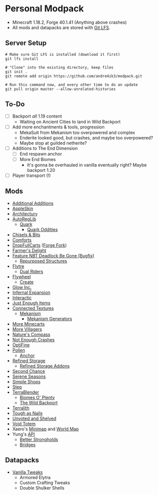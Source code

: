 # Personal Modpack

- Minecraft 1.18.2, Forge 40.1.41 (Anything above crashes)
- All mods and datapacks are stored with [Git LFS](https://git-lfs.github.com).

## Server Setup

```
# Make sure Git LFS is installed (download it first)
git lfs install

# "Clone" into the existing directory, keep files
git init .
git remote add origin https://github.com/andre4ik3/modpack.git

# Run this command now, and every other time to do an update
git pull origin master --allow-unrelated-histories
```

## To-Do

- [ ] Backport _all_ 1.19 content
  - Waiting on Ancient Cities to land in Wild Backport
- [ ] Add more enchantments & tools, progression
  - MekaSuit from Mekanism too overpowered and complex
  - Enderite looked good, but crashes, and maybe too overpowered?
  - Maybe stop at guilded netherite?
- [ ] Additions to The End Dimension
  - [ ] End respawn anchor
  - [ ] More End Biomes
    - It's gonna be overhauled in vanilla eventually right? Maybe backport 1.20
- [ ] Player transport (!)

## Mods

- [Additional Additions](https://www.curseforge.com/minecraft/mc-mods/additional-additions-forge)
- [AppleSkin](https://www.curseforge.com/minecraft/mc-mods/appleskin)
- [Architectury](https://www.curseforge.com/minecraft/mc-mods/architectury-api)
- [AutoRegLib](https://www.curseforge.com/minecraft/mc-mods/autoreglib)
  - [Quark](https://www.curseforge.com/minecraft/mc-mods/quark)
    - [Quark Oddities](https://www.curseforge.com/minecraft/mc-mods/quark-oddities)
- [Chisels & Bits](https://www.curseforge.com/minecraft/mc-mods/chisels-bits)
- [Comforts](https://www.curseforge.com/minecraft/mc-mods/comforts)
- [DropFullCarts](https://www.curseforge.com/minecraft/mc-mods/dropfullcarts) ([Forge Fork](https://github.com/andre4ik3/DropFullCarts))
- [Farmer's Delight](https://www.curseforge.com/minecraft/mc-mods/farmers-delight)
- [Feature NBT Deadlock Be Gone (Bugfix)](https://www.curseforge.com/minecraft/mc-mods/feature-nbt-deadlock-be-gone)
  - [Repurposed Structures](https://www.curseforge.com/minecraft/mc-mods/repurposed-structures)
- [Flytre](https://www.curseforge.com/minecraft/mc-mods/lib)
  - [Dual Riders](https://www.curseforge.com/minecraft/mc-mods/dual-riders)
- [Flywheel](https://www.curseforge.com/minecraft/mc-mods/flywheel)
  - [Create](https://www.curseforge.com/minecraft/mc-mods/create)
- [Glow Inc.](https://www.curseforge.com/minecraft/mc-mods/glow-inc)
- [Infernal Expansion](https://www.curseforge.com/minecraft/mc-mods/infernal-expansion)
- [Interactic](https://www.curseforge.com/minecraft/mc-mods/interactic)
- [Just Enough Items](https://www.curseforge.com/minecraft/mc-mods/jei)
- [Connected Textures](https://www.curseforge.com/minecraft/mc-mods/ctm)
  - [Mekanism](https://www.curseforge.com/minecraft/mc-mods/mekanism)
    - [Mekanism Generators](https://www.curseforge.com/minecraft/mc-mods/mekanism-generators)
- [More Minecarts](https://www.curseforge.com/minecraft/mc-mods/more-minecarts)
- [More Villagers](https://www.curseforge.com/minecraft/mc-mods/more-villagers)
- [Nature's Compass](https://www.curseforge.com/minecraft/mc-mods/natures-compass)
- [Not Enough Crashes](https://www.curseforge.com/minecraft/mc-mods/not-enough-crashes-forge)
- [OptiFine](https://optifine.net)
- [Pollen](https://www.curseforge.com/minecraft/mc-mods/pollen)
  - [Anchor](https://www.curseforge.com/minecraft/mc-mods/anchor)
- [Refined Storage](https://www.curseforge.com/minecraft/mc-mods/refined-storage)
  - [Refined Storage Addons](https://www.curseforge.com/minecraft/mc-mods/refined-storage-addons)
- [Second Chance](https://www.curseforge.com/minecraft/mc-mods/second-chance)
- [Serene Seasons](https://www.curseforge.com/minecraft/mc-mods/serene-seasons)
- [Simple Shops](https://www.curseforge.com/minecraft/mc-mods/simple-shops)
- [Step](https://www.curseforge.com/minecraft/mc-mods/step)
- [TerraBlender](https://www.curseforge.com/minecraft/mc-mods/terrablender)
  - [Biomes O' Plenty](https://www.curseforge.com/minecraft/mc-mods/biomes-o-plenty)
  - [The Wild Backport](https://www.curseforge.com/minecraft/mc-mods/the-wild-backport)
- [Terralith](https://www.curseforge.com/minecraft/mc-mods/terralith)
- [Tough as Nails](https://www.curseforge.com/minecraft/mc-mods/tough-as-nails)
- [Unvoted and Shelved](https://www.curseforge.com/minecraft/mc-mods/unvoted-shelved)
- [Void Totem](https://www.curseforge.com/minecraft/mc-mods/voidtotem)
- Xaero's [Minimap](https://www.curseforge.com/minecraft/mc-mods/xaeros-minimap) and [World Map](https://www.curseforge.com/minecraft/mc-mods/xaeros-world-map)
- Yung's [API](https://www.curseforge.com/minecraft/mc-mods/yungs-api)
  - [Better Strongholds](https://www.curseforge.com/minecraft/mc-mods/yungs-better-strongholds)
  - [Bridges](https://www.curseforge.com/minecraft/mc-mods/yungs-bridges)

## Datapacks

- [Vanilla Tweaks](https://vanillatweaks.net)
  - Armored Elytra
  - Custom Crafting Tweaks
  - Double Shulker Shells
